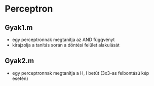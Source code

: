 # Perceptron
## Gyak1.m
* egy perceptronnak megtanítja az AND függvényt
* kirajzolja a tanítás során a döntési felület alakulását

## Gyak2.m
* egy perceptronnak megtanítja a H, I betűt (3x3-as felbontású kép esetén)
